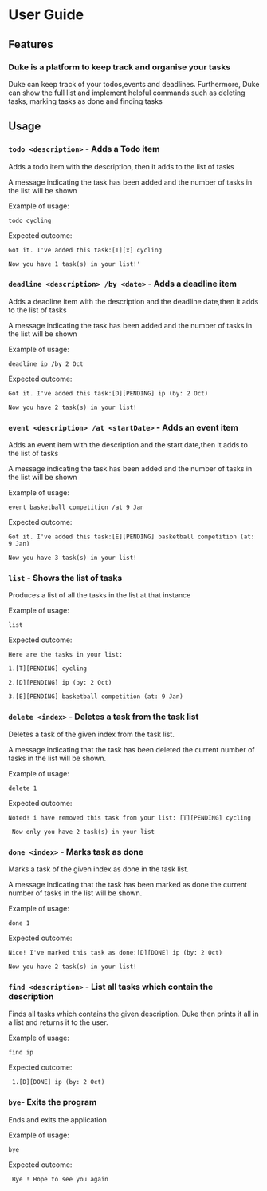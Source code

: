# User Guide

## Features 
### Duke is a platform to keep track and organise your tasks
Duke can keep track of your todos,events and deadlines. Furthermore, Duke can show the
full list and implement helpful commands such as deleting tasks, marking tasks as 
done and  finding tasks


## Usage

### `todo <description>` - Adds a Todo item

Adds a todo item with the description, then it adds to the list of tasks

A message indicating the task has been added and the number of tasks in the list will be shown

Example of usage: 

`todo cycling`

Expected outcome:

`Got it. I've added this task:[T][x] cycling`
 
`Now you have 1 task(s) in your list!'`


### `deadline <description> /by <date>` - Adds a deadline item

Adds a deadline item with the description and the deadline date,then it adds to the list of tasks

A message indicating the task has been added and the number of tasks in the list will be shown

 Example of usage: 
 
 `deadline ip /by 2 Oct`
 
 Expected outcome:
 
 `Got it. I've added this task:[D][PENDING] ip (by: 2 Oct)`
 
 `Now you have 2 task(s) in your list!`
 

### `event <description> /at <startDate>` - Adds an event item

Adds an event item with the description and the start date,then it adds to the list of tasks

A message indicating the task has been added and the number of tasks in the list will be shown

 Example of usage: 
 
 `event basketball competition /at 9 Jan`
 
 Expected outcome:
 
`Got it. I've added this task:[E][PENDING] basketball competition (at: 9 Jan)`

`Now you have 3 task(s) in your list!`


### `list` - Shows the list of tasks

Produces a list of all the tasks in the list at that instance

 Example of usage: 
 
 `list`
 
 Expected outcome:
 
`Here are the tasks in your list:`

`1.[T][PENDING] cycling`

`2.[D][PENDING] ip (by: 2 Oct)`

`3.[E][PENDING] basketball competition (at: 9 Jan)`


### `delete <index>` - Deletes a task from the task list

Deletes a task of the given index from the task list.

A message indicating that the task has been deleted the current number 
of tasks in the list will be shown.

 Example of usage: 
 
 `delete 1`
 
 Expected outcome:
 
 `Noted! i have removed this task from your list: [T][PENDING] cycling`
 
` Now only you have 2 task(s) in your list`


### `done <index>` - Marks task as done

Marks a task of the given index as done in the task list.

A message indicating that the task has been marked as done the current number 
of tasks in the list will be shown.

 Example of usage: 
 
 `done 1`
 
 Expected outcome:
 
 `Nice! I've marked this task as done:[D][DONE] ip (by: 2 Oct)`
 
 `Now you have 2 task(s) in your list!`
 
 
 ### `find <description>` - List all tasks which contain the description
 
 Finds all tasks which contains the given description. Duke then prints it all in a list and
 returns it to the user.
 
 
  Example of usage: 
  
  `find ip`
  
  Expected outcome:
  
 ` 1.[D][DONE] ip (by: 2 Oct)`
 
 
  ### `bye`- Exits the program
  
 Ends and exits the application
  
  
   Example of usage: 
   
   `bye`
   
   Expected outcome:
   
  ` Bye ! Hope to see you again`
 